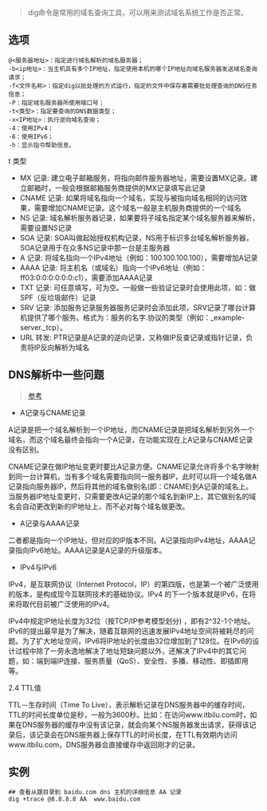 > dig命令是常用的域名查询工具，可以用来测试域名系统工作是否正常。

选项
----


    @<服务器地址>：指定进行域名解析的域名服务器；
    -b<ip地址>：当主机具有多个IP地址，指定使用本机的哪个IP地址向域名服务器发送域名查询请求；
    -f<文件名称>：指定dig以批处理的方式运行，指定的文件中保存着需要批处理查询的DNS任务信息；
    -P：指定域名服务器所使用端口号；
    -t<类型>：指定要查询的DNS数据类型；
    -x<IP地址>：执行逆向域名查询；
    -4：使用IPv4；
    -6：使用IPv6；
    -h：显示指令帮助信息。

t 类型
- MX 记录:  建立电子邮箱服务，将指向邮件服务器地址，需要设置MX记录。建立邮箱时，一般会根据邮箱服务商提供的MX记录填写此记录
- CNAME 记录: 如果将域名指向一个域名，实现与被指向域名相同的访问效果，需要增加CNAME记录。这个域名一般是主机服务商提供的一个域名
- NS 记录: 域名解析服务器记录，如果要将子域名指定某个域名服务器来解析，需要设置NS记录
- SOA 记录:  SOA叫做起始授权机构记录，NS用于标识多台域名解析服务器，SOA记录用于在众多NS记录中那一台是主服务器
- A 记录: 将域名指向一个IPv4地址（例如：100.100.100.100），需要增加A记录
- AAAA 记录: 将主机名（或域名）指向一个IPv6地址（例如：ff03:0:0:0:0:0:0:c1），需要添加AAAA记录
- TXT 记录: 可任意填写，可为空。一般做一些验证记录时会使用此项，如：做SPF（反垃圾邮件）记录
- SRV 记录:   添加服务记录服务器服务记录时会添加此项，SRV记录了哪台计算机提供了哪个服务。格式为：服务的名字.协议的类型（例如：_example-server._tcp）。
- URL 转发: PTR记录是A记录的逆向记录，又称做IP反查记录或指针记录，负责将IP反向解析为域名

DNS解析中一些问题
----
> [参考](https://blog.hackroad.com/operations-engineer/basics/13255.html)

- A记录与CNAME记录

A记录是把一个域名解析到一个IP地址，而CNAME记录是把域名解析到另外一个域名，而这个域名最终会指向一个A记录，在功能实现在上A记录与CNAME记录没有区别。

CNAME记录在做IP地址变更时要比A记录方便。CNAME记录允许将多个名字映射到同一台计算机，当有多个域名需要指向同一服务器IP，此时可以将一个域名做A记录指向服务器IP，然后将其他的域名做别名(即：CNAME)到A记录的域名上。当服务器IP地址变更时，只需要更改A记录的那个域名到新IP上，其它做别名的域名会自动更改到新的IP地址上，而不必对每个域名做更改。

- A记录与AAAA记录

二者都是指向一个IP地址，但对应的IP版本不同。A记录指向IPv4地址，AAAA记录指向IPv6地址。AAAA记录是A记录的升级版本。

- IPv4与IPv6

IPv4，是互联网协议（Internet Protocol，IP）的第四版，也是第一个被广泛使用的版本，是构成现今互联网技术的基础协议。IPv4 的下一个版本就是IPv6，在将来将取代目前被广泛使用的IPv4。

IPv4中规定IP地址长度为32位（按TCP/IP参考模型划分) ，即有2^32-1个地址。IPv6的提出最早是为了解决，随着互联网的迅速发展IPv4地址空间将被耗尽的问题。为了扩大地址空间，IPv6将IP地址的长度由32位增加到了128位。在IPv6的设计过程中除了一劳永逸地解决了地址短缺问题以外，还解决了IPv4中的其它问题，如：端到端IP连接、服务质量（QoS）、安全性、多播、移动性、即插即用等。

2.4 TTL值

TTL－生存时间（Time To Live），表示解析记录在DNS服务器中的缓存时间，TTL的时间长度单位是秒，一般为3600秒。比如：在访问www.itbilu.com时，如果在DNS服务器的缓存中没有该记录，就会向某个NS服务器发出请求，获得该记录后，该记录会在DNS服务器上保存TTL的时间长度，在TTL有效期内访问www.itbilu.com，DNS服务器会直接缓存中返回刚才的记录。

实例
---

    ## 查看从跟目录到 baidu.com dns 主机的详细信息 AA 记录
    dig +trace @8.8.8.8 AA  www.baidu.com


